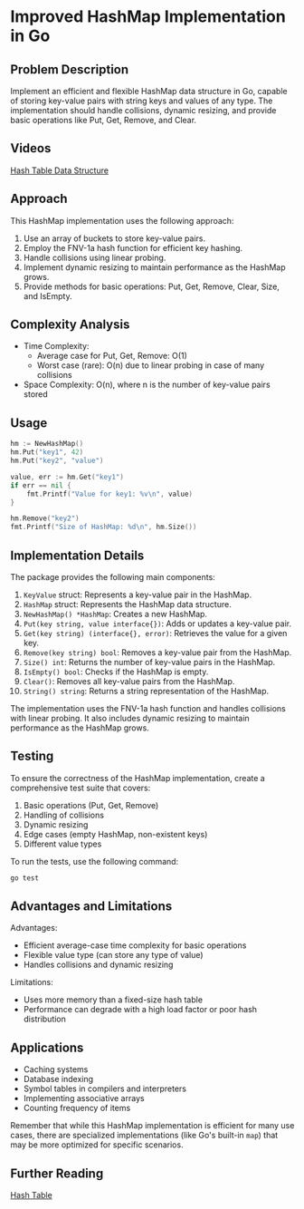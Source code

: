 # Improved HashMap Implementation in Go

## Problem Description

Implement an efficient and flexible HashMap data structure in Go, capable of storing key-value pairs with string keys and values of any type. The implementation should handle collisions, dynamic resizing, and provide basic operations like Put, Get, Remove, and Clear.

## Videos

[Hash Table Data Structure](https://www.youtube.com/watch?v=shs0KM3wKv8)

## Approach

This HashMap implementation uses the following approach:

1. Use an array of buckets to store key-value pairs.
2. Employ the FNV-1a hash function for efficient key hashing.
3. Handle collisions using linear probing.
4. Implement dynamic resizing to maintain performance as the HashMap grows.
5. Provide methods for basic operations: Put, Get, Remove, Clear, Size, and IsEmpty.

## Complexity Analysis

- Time Complexity:
  - Average case for Put, Get, Remove: O(1)
  - Worst case (rare): O(n) due to linear probing in case of many collisions
- Space Complexity: O(n), where n is the number of key-value pairs stored

## Usage

```go
hm := NewHashMap()
hm.Put("key1", 42)
hm.Put("key2", "value")

value, err := hm.Get("key1")
if err == nil {
    fmt.Printf("Value for key1: %v\n", value)
}

hm.Remove("key2")
fmt.Printf("Size of HashMap: %d\n", hm.Size())
```

## Implementation Details

The package provides the following main components:

1. `KeyValue` struct: Represents a key-value pair in the HashMap.
2. `HashMap` struct: Represents the HashMap data structure.
3. `NewHashMap() *HashMap`: Creates a new HashMap.
4. `Put(key string, value interface{})`: Adds or updates a key-value pair.
5. `Get(key string) (interface{}, error)`: Retrieves the value for a given key.
6. `Remove(key string) bool`: Removes a key-value pair from the HashMap.
7. `Size() int`: Returns the number of key-value pairs in the HashMap.
8. `IsEmpty() bool`: Checks if the HashMap is empty.
9. `Clear()`: Removes all key-value pairs from the HashMap.
10. `String() string`: Returns a string representation of the HashMap.

The implementation uses the FNV-1a hash function and handles collisions with linear probing. It also includes dynamic resizing to maintain performance as the HashMap grows.

## Testing

To ensure the correctness of the HashMap implementation, create a comprehensive test suite that covers:

1. Basic operations (Put, Get, Remove)
2. Handling of collisions
3. Dynamic resizing
4. Edge cases (empty HashMap, non-existent keys)
5. Different value types

To run the tests, use the following command:

```bash
go test
```

## Advantages and Limitations

Advantages:

- Efficient average-case time complexity for basic operations
- Flexible value type (can store any type of value)
- Handles collisions and dynamic resizing

Limitations:

- Uses more memory than a fixed-size hash table
- Performance can degrade with a high load factor or poor hash distribution

## Applications

- Caching systems
- Database indexing
- Symbol tables in compilers and interpreters
- Implementing associative arrays
- Counting frequency of items

Remember that while this HashMap implementation is efficient for many use cases, there are specialized implementations (like Go's built-in `map`) that may be more optimized for specific scenarios.

## Further Reading

[Hash Table](https://www.youtube.com/watch?v=KyUTuwz_b7Q)
